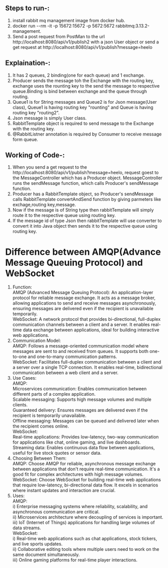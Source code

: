 ##  Steps to run-:
1) install rabbit mq management image from docker hub.
2) docker run --rm -it -p 15672:15672 -p 5672:5672 rabbitmq:3.13.2-management.
3) Send a post request from PostMan to the url http://localhost:8080/api/v1/publish2 with a json User object or send a get request at http://localhost:8080/api/v1/publish?message=heelo

##  Explaination-:
1) It has 2 queues, 2 binding(one for each queue) and 1 exchange.
2) Producer sends the message toh the Exchange with the routing key, exchange uses the rounting key to the send the message to respective queue.Binding is bind between exchange and the queue through routing.
3) Queue1 is for String messages and Queue2 is for Json message(User class), Queue1 is having routing key "rounting" and Queue is having routing key "routing2".
4) Json message is simply User class.
5) RabbitTemplate object is required to send message to the Exchange with the routing key.
6) @RabbitListner annotation is required by Consumer to receive message form queue.

##  Working of Code-:
1)  When you send a get request to the http://localhost:8080/api/v1/publish?message=heelo, request goest to the MessageController which has a Producer object. MessageController runs the sendMessage function, which calls Producer's sendMessage function.
2)  Producer has a RabbitTemplate object, so Producer's sendMessage calls RabbitTemplate convertAndSend function by giving parmeters like exchage,routing key,message.
3)  Now if the message is of String type then rabbitTemplate will simply route it to the respective queue using routing key.
4)  If the message id of type Json then rabbitTemplate will use converter to convert it into Java object then sends it to the respective queue using routing key.

# Difference between AMQP(Advance Message Queuing Protocol) and WebSocket

1) Function:  
AMQP (Advanced Message Queuing Protocol):  An application-layer protocol for reliable message exchange. It acts as a message broker, allowing applications to send and receive messages asynchronously, ensuring messages are delivered even if the recipient is unavailable temporarily.  
WebSocket: A network protocol that provides bi-directional, full-duplex communication channels between a client and a server. It enables real-time data exchange between applications, ideal for building interactive web applications.
2) Communication Model:  
AMQP: Follows a message-oriented communication model where messages are sent to and received from queues. It supports both one-to-one and one-to-many communication patterns.  
WebSocket: Facilitates full-duplex communication between a client and a server over a single TCP connection. It enables real-time, bidirectional communication between a web client and a server.
3) Use Cases:  
AMQP:  
Microservices communication: Enables communication between different parts of a complex application.  
Scalable messaging: Supports high message volumes and multiple clients.  
Guaranteed delivery: Ensures messages are delivered even if the recipient is temporarily unavailable.  
Offline messaging: Messages can be queued and delivered later when the recipient comes online.    
WebSocket:  
Real-time applications: Provides low-latency, two-way communication for applications like chat, online gaming, and live dashboards.  
Streaming data: Enables continuous data flow between applications, useful for live stock quotes or sensor data.
4) Choosing Between Them:  
AMQP: Choose AMQP for reliable, asynchronous message exchange between applications that don't require real-time communication. It's a good fit for complex architectures with high message volumes.
WebSocket: Choose WebSocket for building real-time web applications that require low-latency, bi-directional data flow. It excels in scenarios where instant updates and interaction are crucial.
5) Uses:  
   AMQP:  
   i) Enterprise messaging systems where reliability, scalability, and asynchronous communication are critical.  
   ii) Microservices architecture where decoupling of services is important.  
   iii) IoT (Internet of Things) applications for handling large volumes of data streams.  
   WebSocket:  
   i) Real-time web applications such as chat applications, stock tickers, and live sports updates.  
   ii) Collaborative editing tools where multiple users need to work on the same document simultaneously.  
   iii) Online gaming platforms for real-time player interactions.  



